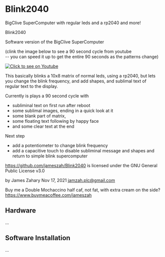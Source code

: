 # Blink2040
BigClive SuperComputer with regular leds and a rp2040 and more!

 Blink2040

  Software version of the BigClive SuperComputer  
  
  (clink the image below to see a 90 second cycle from youtube  
  -- you can speed it up to get the entire 90 seconds as the patterns change)
  

[![Click to see on Youtube](http://img.youtube.com/vi/MWLixb5pZDI/hqdefault.jpg)](http://www.youtube.com/watch?v=MWLixb5pZDI "Blink2040 from Youtube")

  This basically blinks a 10x8 matrix of normal leds, using a rp2040, but lets you change the blink frequency,
  and add shapes, and sublimal text of regular text to the display.

  Currently is plays a 90 second cycle with
  - subliminal text on first run after reboot
  - some sublimal images, ending in a quick look at it
  - some blank part of matrix,
  - some floating text following by happy face
  - and some clear text at the end

  Next step
  - add a potentiometer to change blink frequency
  - add a capacitive touch to disable subliminal message and shapes and return to simple blink supercomputer


  https://github.com/jameszah/Blink2040 is licensed under the
    GNU General Public License v3.0

  by James Zahary  Nov 17, 2021
  jamzah.plc@gmail.com

  Buy me a Double Mochaccino half caf, not fat, with extra cream on the side? 
  https://www.buymeacoffee.com/jameszah
  
  <h2> Hardware </h2>
  
  ...
  
  <h2> Software Installation </h2>
  
...
